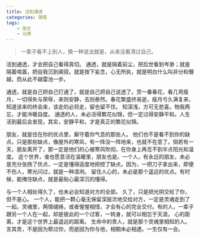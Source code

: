 ```yaml
---
title: 活到通透
categories: 随笔
tags: 
    - 简文
    - 马德
---
```

> 一辈子看不上别人，换一种说法就是，从来没看清过自己。

活到通透，才会把自己看得真切。
通透，就是隔着前尘，把后世看到岑渺；就是隔着喧嚣，把自我沉到阒寂。就是按下妄念，心无所执，就是明白什么叫非分和僭越，而从此不越雷池一步。

通透，就是自己把自己打通了，就是自己把自己说透了。赏一番春花，看几弯瘦月，一切得失与荣辱，来则安静，去则泰然。春花繁盛终易逝，瘦月亏久满复来，知道该来的终会来，该走的必将走，留也留不住。
知深浅，方可无悲喜。物我两忘，才能冷暖自度。
通透的人，未必活得繁花似锦，但一定过得安静平和。人生活到最后会发现，其实，安静平和，才是真正的繁花似锦。
 <!-- more -->
朋友，就是住在你的优点里，厮守着你气息的那些人。
他们也不是看不到你的缺点。只是那些缺点，像屋外的寒风，有一阵没一阵地来，也就不在意了。倘若有一天，朋友离开了，那一定是他们的心被寒风吹彻，在你身上再觅不到半点阳光和温度。
这个世界，谁也愿意活在温暖里，朋友也是。一个人，有永远的朋友，未必是充分张扬了优点，一定是懂得适度地把控了缺点。因为，一把刀子拿出来，即便不伤人，寒光闪过，就是一种凛冽。
留住人心的，未必是那个遥远的优点。有时候，能掩住缺点，就是最贴心最深沉的懂得。

与一个人相处得久了，也未必会知道对方的全部。
久了，只是把光阴交给了你，但不是心。
一个人，能把一颗心毫无保留深层次地交给对方，一定是灵魂走到了一起。灵魂里，两情缱绻，或者惺惺相惜，才会有心的完全交付。有的人，一辈子跟另一个人在一起，却是彼此的一个过客，一转身，就可以相忘于天涯。
心的距离，才是这个世界上最遥远的距离。
生命中的贵人，就是那个灵魂里相知的人。言其贵，不是因为帮过你，而是因为你与他，相期未必相遇，一生仅有一会。


